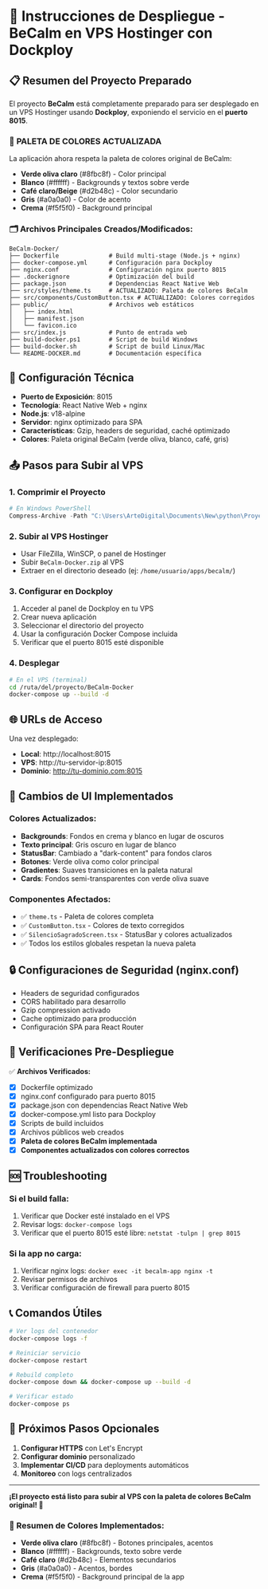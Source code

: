 # 🚀 Instrucciones de Despliegue - BeCalm en VPS Hostinger con Dockploy

## 📋 Resumen del Proyecto Preparado

El proyecto **BeCalm** está completamente preparado para ser desplegado en un VPS Hostinger usando **Dockploy**, exponiendo el servicio en el **puerto 8015**.

### 🎨 **PALETA DE COLORES ACTUALIZADA**

La aplicación ahora respeta la paleta de colores original de BeCalm:
- **Verde oliva claro** (#8fbc8f) - Color principal
- **Blanco** (#ffffff) - Backgrounds y textos sobre verde
- **Café claro/Beige** (#d2b48c) - Color secundario  
- **Gris** (#a0a0a0) - Color de acento
- **Crema** (#f5f5f0) - Background principal

### 🗂️ Archivos Principales Creados/Modificados:

```
BeCalm-Docker/
├── Dockerfile              # Build multi-stage (Node.js + nginx)
├── docker-compose.yml      # Configuración para Dockploy
├── nginx.conf              # Configuración nginx puerto 8015
├── .dockerignore           # Optimización del build
├── package.json            # Dependencias React Native Web
├── src/styles/theme.ts     # ACTUALIZADO: Paleta de colores BeCalm
├── src/components/CustomButton.tsx # ACTUALIZADO: Colores corregidos
├── public/                 # Archivos web estáticos
│   ├── index.html
│   ├── manifest.json
│   └── favicon.ico
├── src/index.js            # Punto de entrada web
├── build-docker.ps1        # Script de build Windows
├── build-docker.sh         # Script de build Linux/Mac
└── README-DOCKER.md        # Documentación específica
```

## 🔧 Configuración Técnica

- **Puerto de Exposición**: 8015
- **Tecnología**: React Native Web + nginx
- **Node.js**: v18-alpine
- **Servidor**: nginx optimizado para SPA
- **Características**: Gzip, headers de seguridad, caché optimizado
- **Colores**: Paleta original BeCalm (verde oliva, blanco, café, gris)

## 📤 Pasos para Subir al VPS

### 1. **Comprimir el Proyecto**
```powershell
# En Windows PowerShell
Compress-Archive -Path "C:\Users\ArteDigital\Documents\New\python\Proyectos\Becalm\front-movil\BeCalm-Docker\*" -DestinationPath "C:\temp\BeCalm-Docker.zip"
```

### 2. **Subir al VPS Hostinger**
- Usar FileZilla, WinSCP, o panel de Hostinger
- Subir `BeCalm-Docker.zip` al VPS
- Extraer en el directorio deseado (ej: `/home/usuario/apps/becalm/`)

### 3. **Configurar en Dockploy**
1. Acceder al panel de Dockploy en tu VPS
2. Crear nueva aplicación
3. Seleccionar el directorio del proyecto
4. Usar la configuración Docker Compose incluida
5. Verificar que el puerto 8015 esté disponible

### 4. **Desplegar**
```bash
# En el VPS (terminal)
cd /ruta/del/proyecto/BeCalm-Docker
docker-compose up --build -d
```

## 🌐 URLs de Acceso

Una vez desplegado:
- **Local**: http://localhost:8015
- **VPS**: http://tu-servidor-ip:8015
- **Dominio**: http://tu-dominio.com:8015

## 🎨 Cambios de UI Implementados

### Colores Actualizados:
- **Backgrounds**: Fondos en crema y blanco en lugar de oscuros
- **Texto principal**: Gris oscuro en lugar de blanco  
- **StatusBar**: Cambiado a "dark-content" para fondos claros
- **Botones**: Verde oliva como color principal
- **Gradientes**: Suaves transiciones en la paleta natural
- **Cards**: Fondos semi-transparentes con verde oliva suave

### Componentes Afectados:
- ✅ `theme.ts` - Paleta de colores completa
- ✅ `CustomButton.tsx` - Colores de texto corregidos
- ✅ `SilencioSagradoScreen.tsx` - StatusBar y colores actualizados
- ✅ Todos los estilos globales respetan la nueva paleta

## 🔒 Configuraciones de Seguridad (nginx.conf)

- Headers de seguridad configurados
- CORS habilitado para desarrollo
- Gzip compression activado
- Cache optimizado para producción
- Configuración SPA para React Router

## 🚨 Verificaciones Pre-Despliegue

✅ **Archivos Verificados:**
- [x] Dockerfile optimizado
- [x] nginx.conf configurado para puerto 8015
- [x] package.json con dependencias React Native Web
- [x] docker-compose.yml listo para Dockploy
- [x] Scripts de build incluidos
- [x] Archivos públicos web creados
- [x] **Paleta de colores BeCalm implementada**
- [x] **Componentes actualizados con colores correctos**

## 🆘 Troubleshooting

### Si el build falla:
1. Verificar que Docker esté instalado en el VPS
2. Revisar logs: `docker-compose logs`
3. Verificar que el puerto 8015 esté libre: `netstat -tulpn | grep 8015`

### Si la app no carga:
1. Verificar nginx logs: `docker exec -it becalm-app nginx -t`
2. Revisar permisos de archivos
3. Verificar configuración de firewall para puerto 8015

## 📞 Comandos Útiles

```bash
# Ver logs del contenedor
docker-compose logs -f

# Reiniciar servicio
docker-compose restart

# Rebuild completo
docker-compose down && docker-compose up --build -d

# Verificar estado
docker-compose ps
```

## 🎯 Próximos Pasos Opcionales

1. **Configurar HTTPS** con Let's Encrypt
2. **Configurar dominio** personalizado
3. **Implementar CI/CD** para deployments automáticos
4. **Monitoreo** con logs centralizados

---

**¡El proyecto está listo para subir al VPS con la paleta de colores BeCalm original! 🚀**

### 🌈 Resumen de Colores Implementados:
- **Verde oliva claro** (#8fbc8f) - Botones principales, acentos
- **Blanco** (#ffffff) - Backgrounds, texto sobre verde
- **Café claro** (#d2b48c) - Elementos secundarios
- **Gris** (#a0a0a0) - Acentos, bordes
- **Crema** (#f5f5f0) - Background principal de la app
